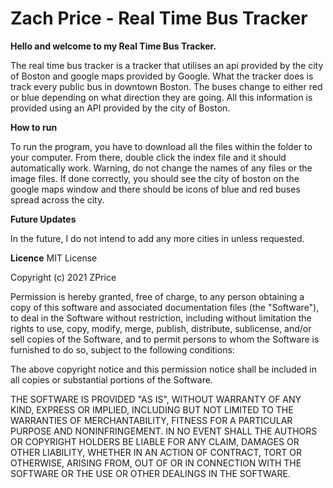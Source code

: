 # Zach Price - Real Time Bus Tracker

**Hello and welcome to my Real Time Bus Tracker.**

The real time bus tracker is a tracker that utilises an api provided by the city of Boston and google maps provided by Google. What the tracker does is track every public bus in downtown Boston. The buses change to either red or blue depending on what direction they are going. All this information is provided using an API provided by the city of Boston.

**How to run**

To run the program, you have to download all the files within the folder to your computer. From there, double click the index file and it should automatically work. Warning, do not change the names of any files or the image files. If done correctly, you should see the city of boston on the google maps window and there should be icons of blue and red buses spread across the city.

**Future Updates**

In the future, I do not intend to add any more cities in unless requested.

**Licence**
MIT License

Copyright (c) 2021 ZPrice

Permission is hereby granted, free of charge, to any person obtaining a copy
of this software and associated documentation files (the "Software"), to deal
in the Software without restriction, including without limitation the rights
to use, copy, modify, merge, publish, distribute, sublicense, and/or sell
copies of the Software, and to permit persons to whom the Software is
furnished to do so, subject to the following conditions:

The above copyright notice and this permission notice shall be included in all
copies or substantial portions of the Software.

THE SOFTWARE IS PROVIDED "AS IS", WITHOUT WARRANTY OF ANY KIND, EXPRESS OR
IMPLIED, INCLUDING BUT NOT LIMITED TO THE WARRANTIES OF MERCHANTABILITY,
FITNESS FOR A PARTICULAR PURPOSE AND NONINFRINGEMENT. IN NO EVENT SHALL THE
AUTHORS OR COPYRIGHT HOLDERS BE LIABLE FOR ANY CLAIM, DAMAGES OR OTHER
LIABILITY, WHETHER IN AN ACTION OF CONTRACT, TORT OR OTHERWISE, ARISING FROM,
OUT OF OR IN CONNECTION WITH THE SOFTWARE OR THE USE OR OTHER DEALINGS IN THE
SOFTWARE.

